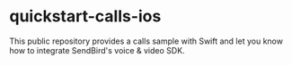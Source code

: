 # quickstart-calls-ios
This public repository provides a calls sample with Swift and let you know how to integrate SendBird's voice &amp; video SDK.
